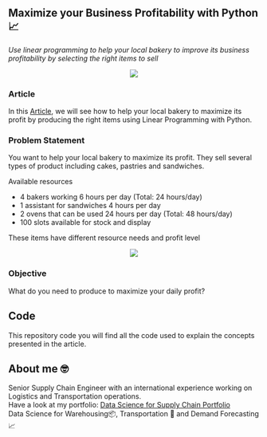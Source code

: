 ## Maximize your Business Profitability with Python 📈
*Use linear programming to help your local bakery to improve its business profitability by selecting the right items to sell*

<p align="center">
  <img align="center" src="https://miro.medium.com/max/1280/1*64O1JAsgcvVv1hyE-RnZKQ.png">
</p>

### Article
In this [Article](https://towardsdatascience.com/maximize-your-business-profitability-with-python-fbefebbdf802), we will see how to help your local bakery to maximize its profit by producing the right items using Linear Programming with Python.


### Problem Statement
You want to help your local bakery to maximize its profit. They sell several types of product including cakes, pastries and sandwiches.

Available resources
- 4 bakers working 6 hours per day (Total: 24 hours/day)
- 1 assistant for sandwiches 4 hours per day
- 2 ovens that can be used 24 hours per day (Total: 48 hours/day)
- 100 slots available for stock and display

These items have different resource needs and profit level

<p align="center">
  <img align="center" src="https://miro.medium.com/max/700/1*ToORI5-OD4XJUrt0kY46Ew.png">
</p>

### Objective
What do you need to produce to maximize your daily profit?

## Code
This repository code you will find all the code used to explain the concepts presented in the article.

## About me 🤓
Senior Supply Chain Engineer with an international experience working on Logistics and Transportation operations. \
Have a look at my portfolio: [Data Science for Supply Chain Portfolio](https://samirsaci.com) \
Data Science for Warehousing📦, Transportation 🚚 and Demand Forecasting 📈 

